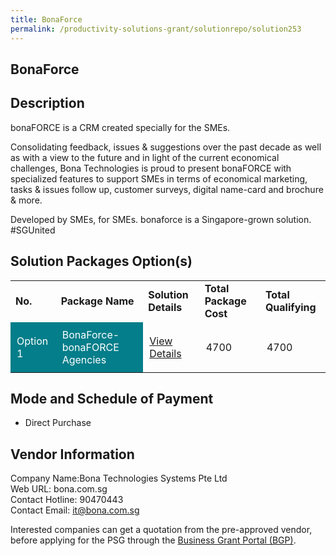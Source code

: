 ```yaml
---
title: BonaForce
permalink: /productivity-solutions-grant/solutionrepo/solution253
---
```


## BonaForce

## Description

bonaFORCE is a CRM created specially for the SMEs.

Consolidating feedback, issues & suggestions over the past decade as well as with a view to the future and in light of the current economical challenges, Bona Technologies is proud to present bonaFORCE with specialized features to support SMEs in terms of economical marketing, tasks & issues follow up, customer surveys, digital name-card and brochure & more.

Developed by SMEs, for SMEs. bonaforce is a Singapore-grown solution. #SGUnited

## Solution Packages Option(s)

<table>
<tr>
<td><b>No.</b></td>
<td><b>Package Name</b></td>
<td><b>Solution Details</b></td>
<td><b>Total Package Cost</b></td>
<td><b>Total Qualifying</b></td>
</tr>
<tr>
<td style='padding: 10px; background-color: #037E8A; color: #FFFFFF;'>Option 1</td>
<td style='padding: 10px; background-color: #037E8A; color: #FFFFFF;'>BonaForce-bonaFORCE Agencies</td>
<td style='padding: 10px;'><a href='https://www.gobusiness.gov.sg/images/psg/Desensitised_BonaForce_Annex_3_Part_56.pdf' target='_blank'>View Details</a></td>
<td style='padding: 10px;'>4700</td>
<td style='padding: 10px;'>4700</td>
</tr>
</table>

## Mode and Schedule of Payment

 - Direct Purchase

## Vendor Information

 Company Name:Bona Technologies Systems Pte Ltd <br>Web URL: bona.com.sg <br>Contact Hotline: 90470443 <br>Contact Email: it@bona.com.sg <br>

Interested companies can get a quotation from the pre-approved vendor, before applying for the PSG through the <a href='https://www.businessgrants.gov.sg/' target='_blank' rel='noopener'>Business Grant Portal (BGP)</a>.

<script src="/jquery/resize-tables.js"></script>
